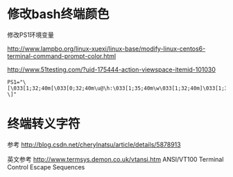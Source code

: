 # 修改bash终端颜色

修改PS1环境变量

<http://www.lampbo.org/linux-xuexi/linux-base/modify-linux-centos6-terminal-command-prompt-color.html>

<http://www.51testing.com/?uid-175444-action-viewspace-itemid-101030>

```
PS1="\[\033[1;32;40m[\033[0;32;40m\u@\h:\033[1;35;40m\w\033[1;32;40m]\033[1;31;40m\$\033[1;32;40m \]"
```

# 终端转义字符

参考 http://blog.csdn.net/cherylnatsu/article/details/5878913

英文参考 http://www.termsys.demon.co.uk/vtansi.htm  ANSI/VT100 Terminal Control Escape Sequences